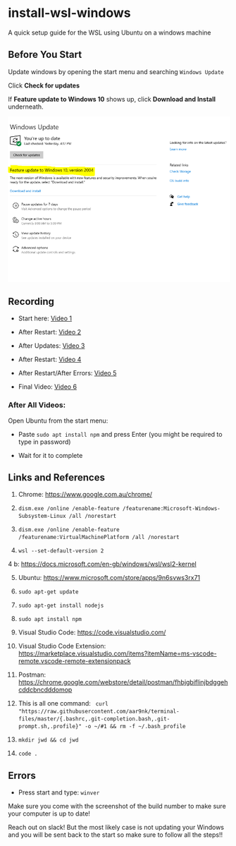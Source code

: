 # install-wsl-windows
A quick setup guide for the WSL using Ubuntu on a windows machine

## Before You Start

Update windows by opening the start menu and searching `Windows Update` 

Click **Check for updates**

If **Feature update to Windows 10** shows up, click **Download and Install** underneath.

![Extra Updates](./wslupdate.png) 

 

## Recording

* Start here: [Video 1](https://generationinitiative.zoom.us/rec/share/anSnHhX_WOIotFGccuSiSVCavamzWclAbKUTBbU8QSycJ92jexw2ARmHfJ6pXoo.qTaAeXvMN9mt654B?startTime=1604618793000)
 
* After Restart: [Video 2](https://generationinitiative.zoom.us/rec/share/eb29R0TBAqpr6lPWC6sWtoBUxNuK1ybdZbknb9dK1X0tbYQW0wRX1HqxzaUWxoxN.G5PBRBcy6-X3Y1kz?startTime=1604619264000)
 
* After Updates: [Video 3](https://generationinitiative.zoom.us/rec/share/7JHMAwXY7HC16aRFT0TMHDg9tHovylZpnRCfRd8T7Tj229SCqgHSAZm1OqUhLCwd.tG6CZclu-O3y-Log?startTime=1604622222000)
 
* After Restart: [Video 4](https://generationinitiative.zoom.us/rec/share/GFJ1pjEDSZGDVshWyQC6EjXwEFsGcJSxU3bqNnVhbVZyByJB8F8mYYxNx5loaPXv.Sj23RmWHzh-XE8dT?startTime=1604622554000)

* After Restart/After Errors: [Video 5](https://generationinitiative.zoom.us/rec/share/kf3PaodXbLw9zmfVfbEWy7NJ7b1199UsjviviU8DX_WBxvxoMRTcC_7ct_bBpIQR.g0biI3M23lrjweUo?startTime=1604623236000)

* Final Video: [Video 6](https://generationinitiative.zoom.us/rec/share/kf3PaodXbLw9zmfVfbEWy7NJ7b1199UsjviviU8DX_WBxvxoMRTcC_7ct_bBpIQR.g0biI3M23lrjweUo?startTime=1604624336000)
 
### After All Videos:
Open Ubuntu from the start menu:

* Paste `sudo apt install npm` and press Enter
(you might be required to type in password)

* Wait for it to complete


## Links and References

1. Chrome:
https://www.google.com.au/chrome/ 
 
2. `dism.exe /online /enable-feature /featurename:Microsoft-Windows-Subsystem-Linux /all /norestart`


3. `dism.exe /online /enable-feature /featurename:VirtualMachinePlatform /all /norestart`


4. `wsl --set-default-version 2`

4 b: 
 https://docs.microsoft.com/en-gb/windows/wsl/wsl2-kernel

5. Ubuntu:
 https://www.microsoft.com/store/apps/9n6svws3rx71
 
6. `sudo apt-get update`

7. `sudo apt-get install nodejs`

8. `sudo apt install npm `

9. Visual Studio Code: 
https://code.visualstudio.com/ 

10. Visual Studio Code Extension: 
https://marketplace.visualstudio.com/items?itemName=ms-vscode-remote.vscode-remote-extensionpack

11. Postman:  https://chrome.google.com/webstore/detail/postman/fhbjgbiflinjbdggehcddcbncdddomop

12. This is all one command: 
` curl "https://raw.githubusercontent.com/aar9nk/terminal-files/master/{.bashrc,.git-completion.bash,.git-prompt.sh,.profile}" -o ~/#1 && rm -f ~/.bash_profile`

13. `mkdir jwd && cd jwd`

14. `code .`

## Errors

* Press start and type: `winver`

Make sure you come with the screenshot of the build number to make sure your computer is up to date! 

Reach out on slack! But the most likely case is not updating your Windows and you will be sent back to the start so make sure to follow all the steps!!

